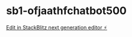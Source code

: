 # sb1-ofjaathfchatbot500

[Edit in StackBlitz next generation editor ⚡️](https://stackblitz.com/~/github.com/markoneo/sb1-ofjaathfchatbot500)